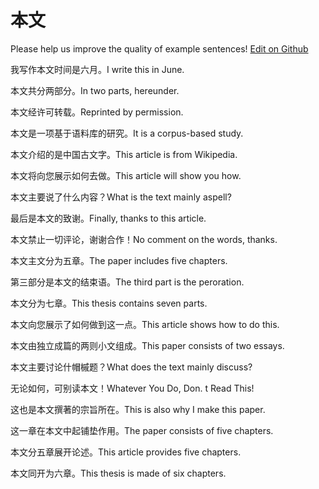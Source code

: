 # 本文

Please help us improve the quality of example sentences! [Edit on Github](https://github.com/jiyushe/jiyu-example-sentence-source/blob/main/chinese/benwen.md)

<p><span class="chinese">我写作本文时间是六月。</span><span class="english">I write this in June.</span></p>

<p><span class="chinese">本文共分两部分。</span><span class="english">In two parts, hereunder.</span></p>

<p><span class="chinese">本文经许可转载。</span><span class="english">Reprinted by permission.</span></p>

<p><span class="chinese">本文是一项基于语料库的研究。</span><span class="english">It is a corpus-based study.</span></p>

<p><span class="chinese">本文介绍的是中国古文字。</span><span class="english">This article is from Wikipedia.</span></p>

<p><span class="chinese">本文将向您展示如何去做。</span><span class="english">This article will show you how.</span></p>

<p><span class="chinese">本文主要说了什么内容？</span><span class="english">What is the text mainly aspell?</span></p>

<p><span class="chinese">最后是本文的致谢。</span><span class="english">Finally, thanks to this article.</span></p>

<p><span class="chinese">本文禁止一切评论，谢谢合作！</span><span class="english">No comment on the words, thanks.</span></p>

<p><span class="chinese">本文主文分为五章。</span><span class="english">The paper includes five chapters.</span></p>

<p><span class="chinese">第三部分是本文的结束语。</span><span class="english">The third part is the peroration.</span></p>

<p><span class="chinese">本文分为七章。</span><span class="english">This thesis contains seven parts.</span></p>

<p><span class="chinese">本文向您展示了如何做到这一点。</span><span class="english">This article shows how to do this.</span></p>

<p><span class="chinese">本文由独立成篇的两则小文组成。</span><span class="english">This paper consists of two essays.</span></p>

<p><span class="chinese">本文主要讨论什帽槭题？</span><span class="english">What does the text mainly discuss?</span></p>

<p><span class="chinese">无论如何，可别读本文！</span><span class="english">Whatever You Do, Don. t Read This!</span></p>

<p><span class="chinese">这也是本文撰著的宗旨所在。</span><span class="english">This is also why I make this paper.</span></p>

<p><span class="chinese">这一章在本文中起铺垫作用。</span><span class="english">The paper consists of five chapters.</span></p>

<p><span class="chinese">本文分五章展开论述。</span><span class="english">This article provides five chapters.</span></p>

<p><span class="chinese">本文同开为六章。</span><span class="english">This thesis is made of six chapters.</span></p>

